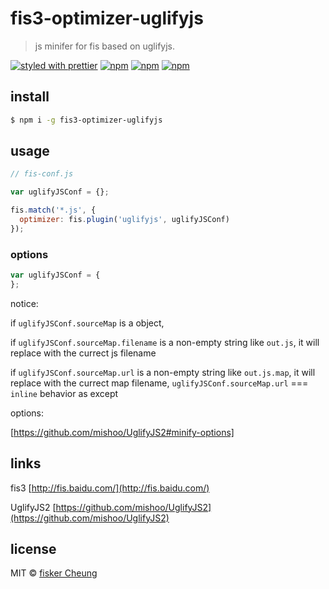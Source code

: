 # fis3-optimizer-uglifyjs

> js minifer for fis based on uglifyjs.

[![styled with prettier](https://img.shields.io/badge/styled_with-prettier-ff69b4.svg?style=flat-square)](https://github.com/prettier/prettier)
[![npm](https://img.shields.io/npm/v/fis3-optimizer-uglifyjs.svg?style=flat-square)](https://www.npmjs.com/package/fis3-optimizer-uglifyjs)
[![npm](https://img.shields.io/npm/dt/fis3-optimizer-uglifyjs.svg?style=flat-square)](https://www.npmjs.com/package/fis3-optimizer-uglifyjs)
[![npm](https://img.shields.io/npm/dm/fis3-optimizer-uglifyjs.svg?style=flat-square)](https://www.npmjs.com/package/fis3-optimizer-uglifyjs)

## install

```sh
$ npm i -g fis3-optimizer-uglifyjs
```

## usage

```js
// fis-conf.js

var uglifyJSConf = {};

fis.match('*.js', {
  optimizer: fis.plugin('uglifyjs', uglifyJSConf)
});
```

### options

```js
var uglifyJSConf = {
};
```

notice:

if `uglifyJSConf.sourceMap` is a object,

if `uglifyJSConf.sourceMap.filename` is a non-empty string like `out.js`, it will replace with the currect js filename


if `uglifyJSConf.sourceMap.url` is a non-empty string like `out.js.map`, it will replace with the currect map filename,
`uglifyJSConf.sourceMap.url` === `inline` behavior as except

options:

[https://github.com/mishoo/UglifyJS2#minify-options]



## links

  fis3 [http://fis.baidu.com/](http://fis.baidu.com/)

  UglifyJS2 [https://github.com/mishoo/UglifyJS2](https://github.com/mishoo/UglifyJS2)


## license
MIT © [fisker Cheung](https://github.com/fisker)
